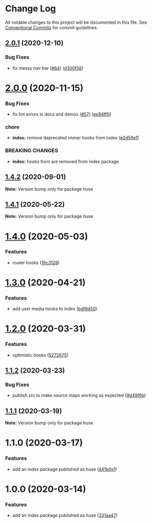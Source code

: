 # Change Log

All notable changes to this project will be documented in this file.
See [Conventional Commits](https://conventionalcommits.org) for commit guidelines.

## [2.0.1](https://github.com/ecomfe/react-hooks/compare/huse@2.0.0...huse@2.0.1) (2020-12-10)


### Bug Fixes

* fix messy nav bar ([#64](https://github.com/ecomfe/react-hooks/issues/64)) ([d300f58](https://github.com/ecomfe/react-hooks/commit/d300f5800310f880d79e36b459c502c5b4f5cfe2))





# [2.0.0](https://github.com/ecomfe/react-hooks/compare/huse@1.4.1...huse@2.0.0) (2020-11-15)


### Bug Fixes

* fix lint errors in docs and demos ([#57](https://github.com/ecomfe/react-hooks/issues/57)) ([ee94ff0](https://github.com/ecomfe/react-hooks/commit/ee94ff02bf09696374ca4250c496a4dec0cbe02a))


### chore

* **index:** remove deprecated immer hooks from index ([e2d59e1](https://github.com/ecomfe/react-hooks/commit/e2d59e1277d841656ac0886fa34b5515d8aea9a4))


### BREAKING CHANGES

* **index:** hooks from  are removed from index package





## [1.4.2](https://github.com/ecomfe/react-hooks/compare/huse@1.4.1...huse@1.4.2) (2020-09-01)

**Note:** Version bump only for package huse





## [1.4.1](https://github.com/ecomfe/react-hooks/compare/huse@1.4.0...huse@1.4.1) (2020-05-22)

**Note:** Version bump only for package huse





# [1.4.0](https://github.com/ecomfe/react-hooks/compare/huse@1.3.0...huse@1.4.0) (2020-05-03)


### Features

* router hooks ([19c3128](https://github.com/ecomfe/react-hooks/commit/19c3128446131826cd2d66f1eea795a0700ae64a))





# [1.3.0](https://github.com/ecomfe/react-hooks/compare/huse@1.2.0...huse@1.3.0) (2020-04-21)


### Features

* add user media hooks to index ([bdf6d50](https://github.com/ecomfe/react-hooks/commit/bdf6d50c4aa03b1a8b4333d88c4a1ef3a1839dc8))





# [1.2.0](https://github.com/ecomfe/react-hooks/compare/huse@1.1.2...huse@1.2.0) (2020-03-31)


### Features

* optimistic hooks ([5272675](https://github.com/ecomfe/react-hooks/commit/527267597c3e7bc3751d4d9490bfa161d77a433b))





## [1.1.2](https://github.com/ecomfe/react-hooks/compare/huse@1.1.1...huse@1.1.2) (2020-03-23)


### Bug Fixes

* publish src to make source maps working as expected ([9d49f6b](https://github.com/ecomfe/react-hooks/commit/9d49f6b294a445c302f05da958c6e427e7eae669))





## [1.1.1](https://github.com/ecomfe/react-hooks/compare/huse@1.1.0...huse@1.1.1) (2020-03-19)

**Note:** Version bump only for package huse





# 1.1.0 (2020-03-17)


### Features

* add an index package published as huse ([d41b0e1](https://github.com/ecomfe/react-hooks/commit/d41b0e1a2df0169f17076f5564a0c7e7dcc3d007))





# 1.0.0 (2020-03-14)


### Features

* add an index package published as huse ([331aa47](https://github.com/ecomfe/react-hooks/commit/331aa473d69e5ecde61a11a46ad2febb7c36f92c))
